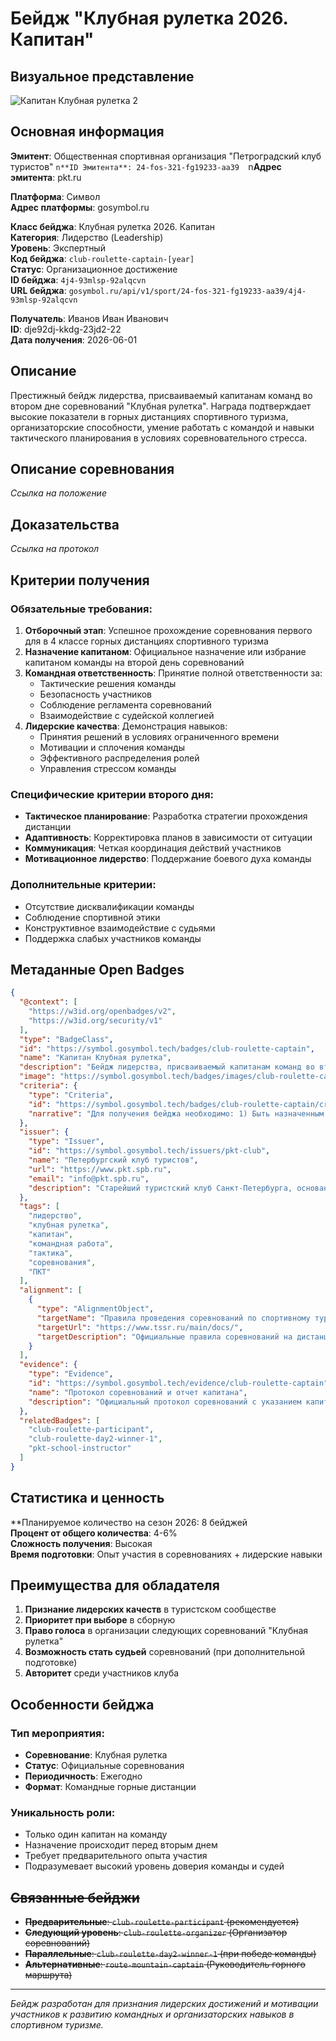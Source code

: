 ﻿# Бейдж "Клубная рулетка 2026. Капитан"

## Визуальное представление
![Капитан Клубная рулетка 2](../assets/images/badges/Клубная%20рулетка%20Капитан%202.png) 

## Основная информация

**Эмитент**: Общественная спортивная организация "Петроградский клуб туристов"  `n**ID Эмитента**: 24-fos-321-fg19233-aa39  `n**Адрес эмитента**: pkt.ru      

**Платформа**: Символ  
**Адрес платформы**: gosymbol.ru  

**Класс бейджа**: Клубная рулетка 2026. Капитан  
**Категория**: Лидерство (Leadership)    
**Уровень**: Экспертный    
**Код бейджа**: `club-roulette-captain-[year]`    
**Статус**: Организационное достижение    
**ID бейджа**: `4j4-93mlsp-92alqcvn`  
**URL бейджа**: `gosymbol.ru/api/v1/sport/24-fos-321-fg19233-aa39/4j4-93mlsp-92alqcvn`  

**Получатель**: Иванов Иван Иванович  
**ID**: dje92dj-kkdg-23jd2-22  
**Дата получения**: 2026-06-01  

## Описание

Престижный бейдж лидерства, присваиваемый капитанам команд во втором дне соревнований "Клубная рулетка". Награда подтверждает высокие показатели в горных дистанциях спортивного туризма, организаторские способности, умение работать с командой и навыки тактического планирования в условиях соревновательного стресса.

## Описание соревнования
*Ссылка на положение*

## Доказательства
*Ссылка на протокол*

## Критерии получения

### Обязательные требования:
1. **Отборочный этап**: Успешное прохождение соревнования первого для в 4 классе горных дистанциях спортивного туризма
2. **Назначение капитаном**: Официальное назначение или избрание капитаном команды на второй день соревнований
3. **Командная ответственность**: Принятие полной ответственности за:
   - Тактические решения команды
   - Безопасность участников
   - Соблюдение регламента соревнований
   - Взаимодействие с судейской коллегией
3. **Лидерские качества**: Демонстрация навыков:
   - Принятия решений в условиях ограниченного времени
   - Мотивации и сплочения команды
   - Эффективного распределения ролей
   - Управления стрессом команды

### Специфические критерии второго дня:
- **Тактическое планирование**: Разработка стратегии прохождения дистанции
- **Адаптивность**: Корректировка планов в зависимости от ситуации
- **Коммуникация**: Четкая координация действий участников
- **Мотивационное лидерство**: Поддержание боевого духа команды

### Дополнительные критерии:
- Отсутствие дисквалификации команды
- Соблюдение спортивной этики
- Конструктивное взаимодействие с судьями
- Поддержка слабых участников команды

## Метаданные Open Badges

```json
{
  "@context": [
    "https://w3id.org/openbadges/v2",
    "https://w3id.org/security/v1"
  ],
  "type": "BadgeClass",
  "id": "https://symbol.gosymbol.tech/badges/club-roulette-captain",
  "name": "Капитан Клубная рулетка",
  "description": "Бейдж лидерства, присваиваемый капитанам команд во втором дне соревнований 'Клубная рулетка'. Подтверждает выдающиеся организаторские способности и навыки командного руководства в соревновательных условиях.",
  "image": "https://symbol.gosymbol.tech/badges/images/club-roulette-captain.png",
  "criteria": {
    "type": "Criteria",
    "id": "https://symbol.gosymbol.tech/badges/club-roulette-captain/criteria",
    "narrative": "Для получения бейджа необходимо: 1) Быть назначенным официальным капитаном команды на второй день соревнований; 2) Принять полную ответственность за тактические решения и безопасность команды; 3) Продемонстрировать лидерские качества в условиях соревновательного стресса; 4) Обеспечить соблюдение командой регламента соревнований."
  },
  "issuer": {
    "type": "Issuer",
    "id": "https://symbol.gosymbol.tech/issuers/pkt-club",
    "name": "Петербургский клуб туристов",
    "url": "https://www.pkt.spb.ru",
    "email": "info@pkt.spb.ru",
    "description": "Старейший туристский клуб Санкт-Петербурга, основанный в 1956 году. Занимается развитием спортивного туризма и подготовкой квалифицированных туристов."
  },
  "tags": [
    "лидерство",
    "клубная рулетка",
    "капитан",
    "командная работа",
    "тактика",
    "соревнования",
    "ПКТ"
  ],
  "alignment": [
    {
      "type": "AlignmentObject",
      "targetName": "Правила проведения соревнований по спортивному туризму",
      "targetUrl": "https://www.tssr.ru/main/docs/",
      "targetDescription": "Официальные правила соревнований на дистанциях горного туризма"
    }
  ],
  "evidence": {
    "type": "Evidence",
    "id": "https://symbol.gosymbol.tech/evidence/club-roulette-captain",
    "name": "Протокол соревнований и отчет капитана",
    "description": "Официальный протокол соревнований с указанием капитана команды и его решений во время второго дня соревнований"
  },
  "relatedBadges": [
    "club-roulette-participant",
    "club-roulette-day2-winner-1",
    "pkt-school-instructor"
  ]
}
```

## Статистика и ценность

**Планируемое количество на сезон 2026: 8 бейджей  
**Процент от общего количества**: 4-6%  
**Сложность получения**: Высокая  
**Время подготовки**: Опыт участия в соревнованиях + лидерские навыки  

## Преимущества для обладателя

1. **Признание лидерских качеств** в туристском сообществе
2. **Приоритет при выборе** в сборную
3. **Право голоса** в организации следующих соревнований "Клубная рулетка"
4. **Возможность стать судьей** соревнований (при дополнительной подготовке)
5. **Авторитет** среди участников клуба

## Особенности бейджа

### Тип мероприятия:
- **Соревнование**: Клубная рулетка
- **Статус**: Официальные соревнования  
- **Периодичность**: Ежегодно
- **Формат**: Командные горные дистанции

### Уникальность роли:
- Только один капитан на команду
- Назначение происходит перед вторым днем
- Требует предварительного опыта участия
- Подразумевает высокий уровень доверия команды и судей

## ~~Связанные бейджи~~

- ~~**Предварительные**: `club-roulette-participant` (рекомендуется)~~
- ~~**Следующий уровень**: `club-roulette-organizer` (Организатор соревнований)~~
- ~~**Параллельные**: `club-roulette-day2-winner-1` (при победе команды)~~
- ~~**Альтернативные**: `route-mountain-captain` (Руководитель горного маршрута)~~

---

*Бейдж разработан для признания лидерских достижений и мотивации участников к развитию командных и организаторских навыков в спортивном туризме.*




